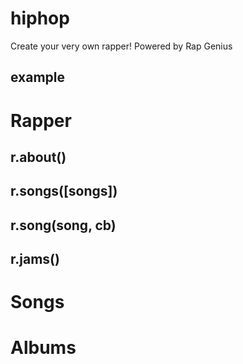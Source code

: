 hiphop
======

Create your very own rapper! Powered by Rap Genius 

## example

# Rapper

## r.about()

## r.songs([songs])

## r.song(song, cb)

## r.jams()

# Songs

# Albums